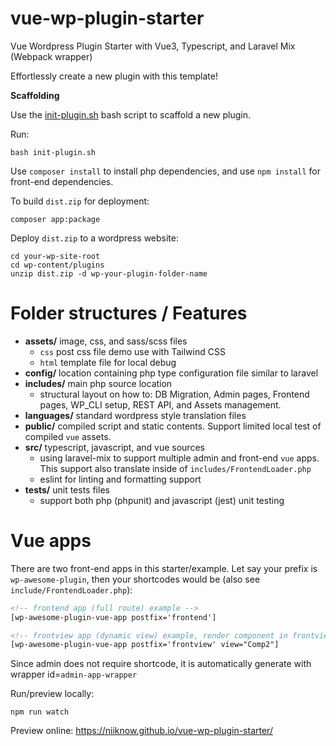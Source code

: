 # vue-wp-plugin-starter
Vue Wordpress Plugin Starter with Vue3, Typescript, and Laravel Mix (Webpack wrapper)

Effortlessly create a new plugin with this template!

**Scaffolding**

Use the [init-plugin.sh](init-plugin.sh) bash script to scaffold a new plugin.

Run:
```shell
bash init-plugin.sh
```

Use `composer install` to install php dependencies, and use `npm install` for front-end dependencies.

To build `dist.zip` for deployment:
```shell
composer app:package
```

Deploy `dist.zip` to a wordpress website:
```shell
cd your-wp-site-root
cd wp-content/plugins
unzip dist.zip -d wp-your-plugin-folder-name
```

# Folder structures / Features

- **assets/** image, css, and sass/scss files
  * `css` post css file demo use with Tailwind CSS
  * `html` template file for local debug
- **config/** location containing php type configuration file similar to laravel
- **includes/** main php source location
  * structural layout on how to: DB Migration, Admin pages, Frontend pages, WP_CLI setup, REST API, and Assets management.
- **languages/** standard wordpress style translation files
- **public/** compiled script and static contents.  Support limited local test of compiled `vue` assets.
- **src/** typescript, javascript, and vue sources
  * using laravel-mix to support multiple admin and front-end `vue` apps.  This support also translate inside of `includes/FrontendLoader.php`
  * eslint for linting and formatting support
- **tests/** unit tests files
  * support both php (phpunit) and javascript (jest) unit testing

# Vue apps
There are two front-end apps in this starter/example.  Let say your prefix is `wp-awesome-plugin`, then your shortcodes would be (also see `include/FrontendLoader.php`):

```html
<!-- frontend app (full route) example -->
[wp-awesome-plugin-vue-app postfix='frontend']

<!-- frontview app (dynamic view) example, render component in frontview/views/Comp2.vue folder -->
[wp-awesome-plugin-vue-app postfix='frontview' view="Comp2"]
```

Since admin does not require shortcode, it is automatically generate with wrapper id=`admin-app-wrapper`

Run/preview locally:
```shell
npm run watch
```

Preview online: https://niiknow.github.io/vue-wp-plugin-starter/

